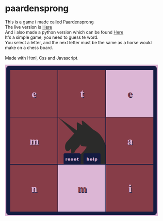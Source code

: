 # paardensprong

This is a game i made called <a href="https://lailaismyname.github.io/paardensprong/">Paardensprong</a><br>
The live version is <a href="https://lailaismyname.github.io/paardensprong/">Here</a></br>
And i also made a python version which can be found <a href="https://github.com/Lailaismyname/paardensprong_python">Here</a><br>
It's a simple game, you need to guess te word. <br>
You select a letter, and the next letter must be the same as a horse would make on a chess board. <br>
<br>
Made with Html, Css and Javascript. <br>

![ScreenShot](https://raw.githubusercontent.com/Lailaismyname/paardensprong/master/img/screenshotPaardensprong.png)
